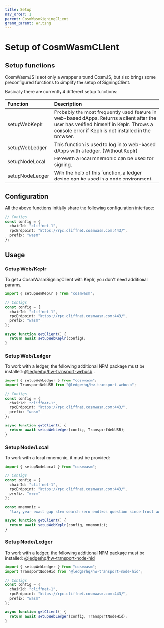 ```yaml
---
title: Setup
nav_order: 1
parent: CosmWasmSigningClient
grand_parent: Writing
---
```


# Setup of CosmWasmCLient

## Setup functions

CosmWasmJS is not only a wrapper around CosmJS, but also brings some
preconfigured functions to simplify the setup of SigningClient.

Basically there are currently 4 different setup functions:

| Function        | Description                                                                                                                                                                                   |
| :-------------- | :-------------------------------------------------------------------------------------------------------------------------------------------------------------------------------------------- |
| setupWebKeplr   | Probably the most frequently used feature in web-based dApps. Returns a client after the user has verified himself in Keplr. Throws a console error if Keplr is not installed in the browser. |
| setupWebLedger  | This function is used to log in to web-based dApps with a ledger. (Without Keplr)                                                                                                             |
| setupNodeLocal  | Herewith a local mnemonic can be used for signing.                                                                                                                                            |
| setupNodeLedger | With the help of this function, a ledger device can be used in a node environment.                                                                                                            |

## Configuration

All the above functions initially share the following configuration interface:

```ts
// Configs
const config = {
  chainId: "cliffnet-1",
  rpcEndpoint: "https://rpc.cliffnet.cosmwasm.com:443/",
  prefix: "wasm",
};
```

## Usage

### Setup Web/Keplr

To get a CosmWasmSigningClient with Keplr, you don't need additional params.

```ts
import { setupWebKeplr } from "cosmwasm";

// Configs
const config = {
  chainId: "cliffnet-1",
  rpcEndpoint: "https://rpc.cliffnet.cosmwasm.com:443/",
  prefix: "wasm",
};

async function getClient() {
  return await setupWebKeplr(config);
}
```

### Setup Web/Ledger

To work with a ledger, the following additional NPM package must be installed:
[@ledgerhq/hw-transport-webusb](https://www.npmjs.com/package/@ledgerhq/hw-transport-webusb)
.

```ts
import { setupWebLedger } from "cosmwasm";
import TransportWebUSB from "@ledgerhq/hw-transport-webusb";

// Configs
const config = {
  chainId: "cliffnet-1",
  rpcEndpoint: "https://rpc.cliffnet.cosmwasm.com:443/",
  prefix: "wasm",
};

async function getClient() {
  return await setupWebLedger(config, TransportWebUSB);
}
```

### Setup Node/Local

To work with a local mnemonic, it must be provided:

```ts
import { setupNodeLocal } from "cosmwasm";

// Configs
const config = {
  chainId: "cliffnet-1",
  rpcEndpoint: "https://rpc.cliffnet.cosmwasm.com:443/",
  prefix: "wasm",
};

const mnemonic =
  "lazy year exact gap stem search zero endless question since frost away gaze bike destroy";

async function getClient() {
  return await setupWebKeplr(config, mnemonic);
}
```

### Setup Node/Ledger
To work with a ledger, the following additional NPM package must be installed:
[@ledgerhq/hw-transport-node-hid](https://www.npmjs.com/package/@ledgerhq/hw-transport-node-hid)

```ts
import { setupWebLedger } from "cosmwasm";
import TransportNodeHid from "@ledgerhq/hw-transport-node-hid";

// Configs
const config = {
  chainId: "cliffnet-1",
  rpcEndpoint: "https://rpc.cliffnet.cosmwasm.com:443/",
  prefix: "wasm",
};

async function getClient() {
  return await setupWebLedger(config, TransportNodeHid);
}
```